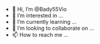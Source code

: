 - 👋 Hi, I’m @Bady55Vio
- 👀 I’m interested in ...
- 🌱 I’m currently learning ...
- 💞️ I’m looking to collaborate on ...
- 📫 How to reach me ...

<!---
Bady55Vio/Bady55Vio is a ✨ special ✨ repository because its `README.md` (this file) appears on your GitHub profile.
You can click the Preview link to take a look at your changes.
--->
